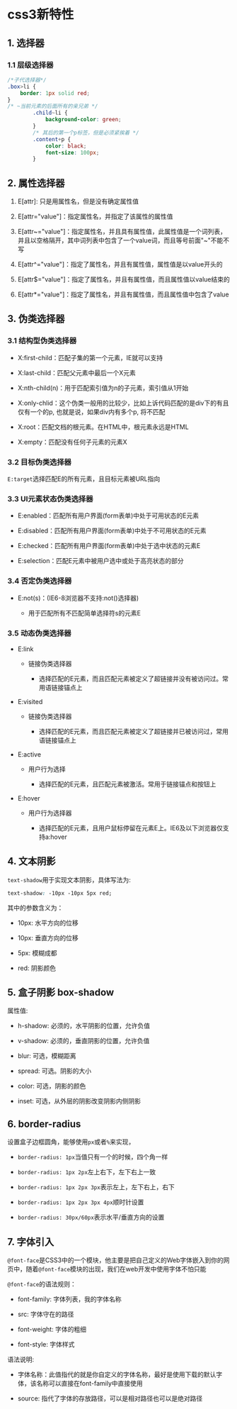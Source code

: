 # css3新特性

## 1. 选择器

### 1.1 层级选择器

```css
/*子代选择器*/
.box>li {
    border: 1px solid red;
}
/* ~当前元素的后面所有的亲兄弟 */
        .child~li {
            background-color: green;
        }
        /* 其后的第一个p标签，但是必须紧挨着 */
        .content+p {
            color: black;
            font-size: 100px;
        }
```

## 2. 属性选择器

1. E[attr]: 只是用属性名，但是没有确定属性值

2. E[attr="value"]：指定属性名，并指定了该属性的属性值

3. E[attr~="value"]：指定属性名，并且具有属性值，此属性值是一个词列表，并且以空格隔开，其中词列表中包含了一个value词，而且等号前面"~"不能不写

4. E[attr^="value"]：指定了属性名，并且有属性值，属性值是以value开头的

5. E[attr$="value"]：指定了属性名，并且有属性值，而且属性值以value结束的

6. E[attr*="value"]：指定了属性名，并且有属性值，而且属性值中包含了value

## 3. 伪类选择器

### 3.1 结构型伪类选择器

- X:first-child：匹配子集的第一个元素，IE就可以支持

- X:last-child：匹配父元素中最后一个X元素

- X:nth-child(n)：用于匹配索引值为n的子元素，索引值从1开始

- X:only-chlid：这个伪类一般用的比较少，比如上诉代码匹配的是div下的有且仅有一个的p, 也就是说，如果div内有多个p, 将不匹配

- X:root：匹配文档的根元素。在HTML中，根元素永远是HTML

- X:empty：匹配没有任何子元素的元素X

### 3.2 目标伪类选择器

`E:target`选择匹配E的所有元素，且目标元素被URL指向

### 3.3 UI元素状态伪类选择器

- E:enabled：匹配所有用户界面(form表单)中处于可用状态的E元素

- E:disabled：匹配所有用户界面(form表单)中处于不可用状态的E元素

- E:checked：匹配所有用户界面(form表单)中处于选中状态的元素E

- E:selection：匹配E元素中被用户选中或处于高亮状态的部分

### 3.4 否定伪类选择器

- E:not(s)：(IE6-8浏览器不支持:not()选择器)
  
  - 用于匹配所有不匹配简单选择符s的元素E

### 3.5 动态伪类选择器

- E:link
  
  - 链接伪类选择器
    
    - 选择匹配的E元素，而且匹配元素被定义了超链接并没有被访问过。常用语链接锚点上

- E:visited
  
  - 链接伪类选择器
    
    - 选择匹配的E元素，而且匹配元素被定义了超链接并已被访问过，常用语链接锚点上

- E:active
  
  - 用户行为选择
    
    - 选择匹配的E元素，且匹配元素被激活。常用于链接锚点和按钮上

- E:hover
  
  - 用户行为选择器
    
    - 选择匹配的E元素，且用户鼠标停留在元素E上。IE6及以下浏览器仅支持a:hover

## 4. 文本阴影

`text-shadow`用于实现文本阴影，具体写法为:

```css
text-shadow: -10px -10px 5px red;
```

其中的参数含义为：

- 10px: 水平方向的位移

- 10px: 垂直方向的位移

- 5px: 模糊成都

- red: 阴影颜色

## 5. 盒子阴影 box-shadow

属性值:

- h-shadow: 必须的，水平阴影的位置，允许负值

- v-shadow: 必须的，垂直阴影的位置，允许负值

- blur: 可选，模糊距离

- spread: 可选。阴影的大小

- color: 可选，阴影的颜色

- inset: 可选，从外层的阴影改变阴影内侧阴影

## 6.  border-radius

设置盒子边框圆角，能够使用`px`或者`%`来实现，

- `border-radius: 1px`当值只有一个的时候，四个角一样

- `border-radius: 1px 2px`左上右下，左下右上一致

- `border-radius: 1px 2px 3px`表示左上，左下右上，右下

- `border-radius: 1px 2px 3px 4px`顺时针设置

- `border-radius: 30px/60px`表示水平/垂直方向的设置

## 7. 字体引入

`@font-face`是CSS3中的一个模块，他主要是把自己定义的Web字体嵌入到你的网页中，随着`@font-face`模块的出现，我们在web开发中使用字体不怕只能

`@font-face`的语法规则：

- font-family: 字体列表，我的字体名称

- src: 字体守在的路径

- font-weight: 字体的粗细

- font-style: 字体样式

语法说明:

- 字体名称：此值指代的就是你自定义的字体名称，最好是使用下载的默认字体，该名称可以直接在font-family中直接使用

- source: 指代了字体的存放路径，可以是相对路径也可以是绝对路径

